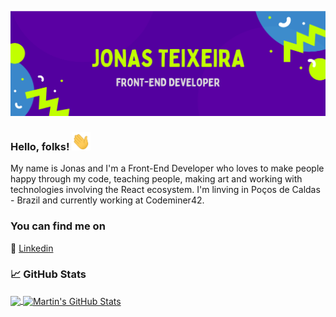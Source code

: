 ![Header](https://github.com/JonasTeixeira42/JonasTeixeira42/blob/main/header.png "Header")

 ### Hello, folks! <img src="https://github.com/JonasTeixeira42/JonasTeixeira42/blob/main/wave.gif" width="30px"> 

My name is Jonas and I'm a Front-End Developer who loves to make people happy through my code, teaching people, making art and working with technologies involving the React ecosystem. I'm linving in Poços de Caldas - Brazil and currently working at Codeminer42.


### You can find me on

💼 [Linkedin](https://www.linkedin.com/in/jonasdolagoteixeira/)


### &#x1f4c8; GitHub Stats

<a href="https://github.com/MartinHeinz/MartinHeinz">
  <img align="center" src="https://github-readme-stats.vercel.app/api/top-langs/?username=JonasTeixeira42&hide=java,html,tex&title_color=ffffff&text_color=c9cacc&icon_color=2bbc8a&bg_color=1d1f21&langs_count=3" />
</a>

<a href="https://github.com/MartinHeinz/MartinHeinz">
  <img align="center" src="https://github-readme-stats.vercel.app/api?username=JonasTeixeira42&show_icons=true&line_height=27&count_private=true&title_color=ffffff&text_color=c9cacc&icon_color=2bbc8a&bg_color=1d1f21" alt="Martin's GitHub Stats" />
</a>

